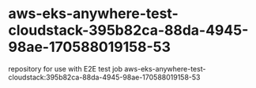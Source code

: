 # aws-eks-anywhere-test-cloudstack-395b82ca-88da-4945-98ae-170588019158-53
repository for use with E2E test job aws-eks-anywhere-test-cloudstack:395b82ca-88da-4945-98ae-170588019158-53
